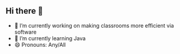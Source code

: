 ## Hi there 👋
- 🔭 I’m currently working on making classrooms more efficient via software
- 🌱 I’m currently learning Java
- 😄 Pronouns: Any/All

<!--
**Asheart-code/Asheart-code** is a ✨ _special_ ✨ repository because its `README.md` (this file) appears on your GitHub profile.

Here are some ideas to get you started:

- 🔭 I’m currently working on making classrooms more efficient via software
- 🌱 I’m currently learning Java
- 😄 Pronouns: Any/All
